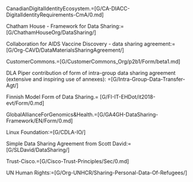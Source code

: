 CanadianDigitalIdentityEcosystem.=[G/CA-DIACC-DigitalIdentityRequirements-CmA/0.md]

Chatham House - Framework for Data Sharing:=[G/ChathamHouseOrg/DataSharing/]

Collaboration for AIDS Vaccine Discovery - data sharing agreement:=[G/Org-CAVD/DataMaterialsSharingAgreement/]

CustomerCommons.=[G/CustomerCommons_Org/p2b1/Form/beta1.md]

DLA Piper contribution of form of intra-group data sharing agreement (extensive and inspiring use of annexes): =[G/Intra-Group-Data-Transfer-Agt/]

Finnish Model Form of Data Sharing.= [G/FI-IT-EHDot/it2018-evt/Form/0.md]

GlobalAllianceForGenomics&Health.=[G/GA4GH-DataSharing-Framework/EN/Form/0.md]

Linux Foundation:=[G/CDLA-IO/]

Simple Data Sharing Agreement from Scott David:=[G/SLDavid/DataSharing/]

Trust-Cisco.=[G/Cisco-Trust-Principles/Sec/0.md]

UN Human Rights:=[G/Org-UNHCR/Sharing-Personal-Data-Of-Refugees/]